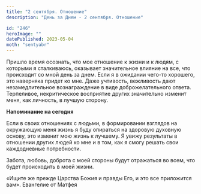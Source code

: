 ```yaml
---
title: "2 сентября. Отношение"
description: "День за Днем - 2 сентября. Отношение"

id: "246"
heroImage: ""
datePublished: 2023-05-04
moth: "sentyabr"
---
```


Пришло время осознать, что мое отношение к жизни и к людям, с которыми я
сталкиваюсь, оказывает значительное влияние на все, что происходит со мной
день за днем. Если я в ожидании чего-то хорошего, это наверняка придет ко мне.
Даже учтивость, вежливость дают незамедлительное вознаграждение в виде
доброжелательного ответа. Терпеливое, некритическое восприятие других
значительно изменит меня, как личность, в лучшую сторону.

**Напоминание на сегодня**

Если в своих отношениях с людьми, в формировании взглядов на окружающую меня
жизнь я буду опираться на здоровую духовную основу, это изменит мою жизнь к
лучшему. Я увижу результаты в отношении других людей ко мне и в том, как я
смогу решать свои каждодневные потребности.

Забота, любовь, доброта с моей стороны будут отражаться во всем, что будет
происходить в моей жизни.

«Ищите же прежде Царства Божия и правды Его, и это все приложится вам».
Евангелие от Матфея
